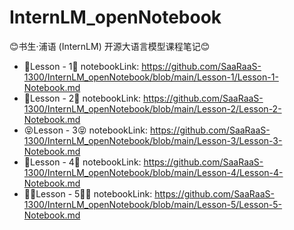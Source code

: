 # InternLM_openNotebook
😊书生·浦语 (InternLM) 开源大语言模型课程笔记😊
+ 🍟Lesson - 1🍟
notebookLink: https://github.com/SaaRaaS-1300/InternLM_openNotebook/blob/main/Lesson-1/Lesson-1-Notebook.md
+ 🍔Lesson - 2🍔
notebookLink: https://github.com/SaaRaaS-1300/InternLM_openNotebook/blob/main/Lesson-2/Lesson-2-Notebook.md
+ 😝Lesson - 3😝
notebookLink: https://github.com/SaaRaaS-1300/InternLM_openNotebook/blob/main/Lesson-3/Lesson-3-Notebook.md
+ 🤠Lesson - 4🤠
notebookLink: https://github.com/SaaRaaS-1300/InternLM_openNotebook/blob/main/Lesson-4/Lesson-4-Notebook.md
+ 😶‍🌫️Lesson - 5😶‍🌫️
notebookLink: https://github.com/SaaRaaS-1300/InternLM_openNotebook/blob/main/Lesson-5/Lesson-5-Notebook.md
